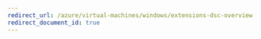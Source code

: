 ```yaml
---
redirect_url: /azure/virtual-machines/windows/extensions-dsc-overview
redirect_document_id: true
---
```

